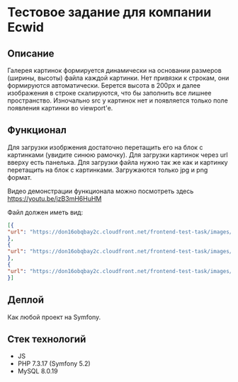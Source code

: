 # Тестовое задание для компании Ecwid

## Описание
Галерея картинок формируется динамически на основании размеров (ширины, высоты) файла каждой картинки. Нет привязки к строкам, они формируются автоматически. Берется высота в 200px и далее изображения в строке скалируются, что бы заполнить все лишнее пространство. Изночально src у картинок нет и появляется только поле появления картинки во viewport'e.

## Функционал
Для загрузки изобржения доcтаточно перетащить его на блок с картинками (увидите синюю рамочку).
Для загрузки картинок через url вверху есть панелька.
Для загрузки файла нужно так же как и картинку перетащить на блок с картинками.
Загружаются только jpg и png формат.

Видео демонстрации функционала можно посмотреть здесь https://youtu.be/jzB3mH6HuHM

Файл должен иметь вид:
```json
[{
"url": "https://don16obqbay2c.cloudfront.net/frontend-test-task/images/493550746.jpg",
},
{
"url": "https://don16obqbay2c.cloudfront.net/frontend-test-task/images/448964007.jpg",
},
{
"url": "https://don16obqbay2c.cloudfront.net/frontend-test-task/images/493550739.jpg",
}]
```
## Деплой
Как любой проект на Symfony.

## Стек технологий
* JS
* PHP 7.3.17 (Symfony 5.2)
* MySQL 8.0.19
